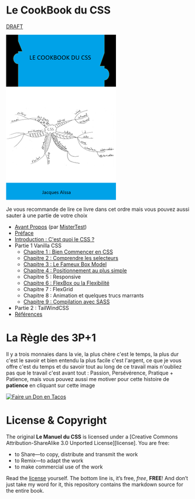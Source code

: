 # Le CookBook du CSS

[DRAFT](https://docs.google.com/document/d/1E2N9YmWtJWmWixJDxr-IZCypce7EZXJ62ygJ7B5jdLI/edit?usp=sharing)

<img src="images/cover-css-cookbook-600x900.png" width="300">

Je vous recommande de lire ce livre dans cet ordre mais vous pouvez aussi sauter à une partie de votre choix

* [Avant Propos](https://github.com/nazimboudeffa/handbook-css/blob/main/forword.md) (par [MisterTest](https://github.com/mistertest))
* [Préface](https://github.com/nazimboudeffa/handbook-css/blob/main/preface.md)
* [Introduction : C'est quoi le CSS ?](https://github.com/nazimboudeffa/handbook-css/blob/main/intro.md)
* Partie 1 Vanilla CSS
  * [Chapitre 1 : Bien Commencer en CSS](https://github.com/nazimboudeffa/handbook-css/blob/main/p1-chap1.md)
  * [Chapitre 2 : Comprendre les selecteurs](https://github.com/nazimboudeffa/handbook-css/blob/main/p1-chap2.md)
  * [Chapitre 3 : Le Fameux Box Model](https://github.com/nazimboudeffa/handbook-css/blob/main/p1-chap3.md)
  * [Chapitre 4 : Positionnement au plus simple](https://github.com/nazimboudeffa/handbook-css/blob/main/p1-chap4.md)
  * Chapitre 5 : Responsive 
  * [Chapitre 6 : FlexBox ou la Flexibilité](https://github.com/nazimboudeffa/handbook-css/blob/main/p1-chap6.md)
  * Chapitre 7 : FlexGrid
  * Chapitre 8 : Animation et quelques trucs marrants
  * [Chapitre 9 : Compilation avec SASS](https://github.com/nazimboudeffa/handbook-css/blob/main/p1-chap9.md)
* Partie 2 : TailWindCSS
* [Références](https://github.com/nazimboudeffa/handbook-css/blob/main/references.md)

# La Règle des 3P+1

Il y a trois monnaies dans la vie, la plus chère c'est le temps, la plus dur c'est le savoir et bien entendu la plus facile c'est l'argent, ce que je vous offre c'est du temps et du savoir tout au long de ce travail mais n'oubliez pas que le travail c'est avant tout : Passion, Persévérence, Pratique + Patience, mais vous pouvez aussi me motiver pour cette histoire de **patience** en cliquant sur cette image 

[![Faire un Don en Tacos](https://i.ibb.co/M2fjngP/index.jpg)](https://fr.tipeee.com/nazimboudeffa#reward-300065)

# License & Copyright

The original **Le Manuel du CSS** is licensed under a [Creative Commons Attribution-ShareAlike 3.0 Unported License][license]. You are free:

* to Share—to copy, distribute and transmit the work
* to Remix—to adapt the work
* to make commercial use of the work

Read the [license](https://creativecommons.org/licenses/by-sa/3.0/deed.fr) yourself. The bottom line is, it’s free, *free*, **FREE**! And don’t just take my word for it, this repository contains the markdown source for the entire book.
